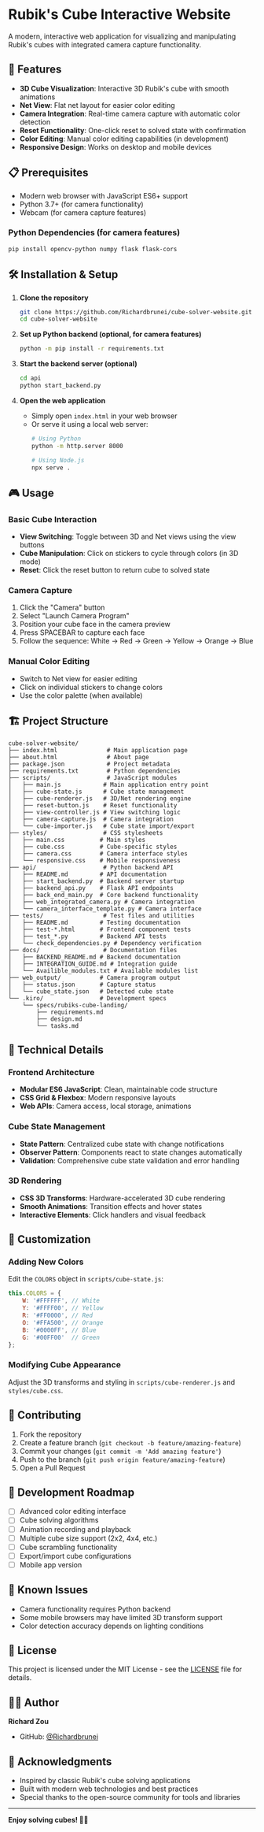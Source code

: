 # Rubik's Cube Interactive Website

A modern, interactive web application for visualizing and manipulating Rubik's cubes with integrated camera capture functionality.

## 🎯 Features

- **3D Cube Visualization**: Interactive 3D Rubik's cube with smooth animations
- **Net View**: Flat net layout for easier color editing
- **Camera Integration**: Real-time camera capture with automatic color detection
- **Reset Functionality**: One-click reset to solved state with confirmation
- **Color Editing**: Manual color editing capabilities (in development)
- **Responsive Design**: Works on desktop and mobile devices

## 📋 Prerequisites

- Modern web browser with JavaScript ES6+ support
- Python 3.7+ (for camera functionality)
- Webcam (for camera capture features)

### Python Dependencies (for camera features)
```bash
pip install opencv-python numpy flask flask-cors
```

## 🛠️ Installation & Setup

1. **Clone the repository**
   ```bash
   git clone https://github.com/Richardbrunei/cube-solver-website.git
   cd cube-solver-website
   ```

2. **Set up Python backend (optional, for camera features)**
   ```bash
   python -m pip install -r requirements.txt
   ```

3. **Start the backend server (optional)**
   ```bash
   cd api
   python start_backend.py
   ```

4. **Open the web application**
   - Simply open `index.html` in your web browser
   - Or serve it using a local web server:
     ```bash
     # Using Python
     python -m http.server 8000
     
     # Using Node.js
     npx serve .
     ```

## 🎮 Usage

### Basic Cube Interaction
- **View Switching**: Toggle between 3D and Net views using the view buttons
- **Cube Manipulation**: Click on stickers to cycle through colors (in 3D mode)
- **Reset**: Click the reset button to return cube to solved state

### Camera Capture
1. Click the "Camera" button
2. Select "Launch Camera Program" 
3. Position your cube face in the camera preview
4. Press SPACEBAR to capture each face
5. Follow the sequence: White → Red → Green → Yellow → Orange → Blue

### Manual Color Editing
- Switch to Net view for easier editing
- Click on individual stickers to change colors
- Use the color palette (when available)

## 🏗️ Project Structure

```
cube-solver-website/
├── index.html              # Main application page
├── about.html              # About page
├── package.json            # Project metadata
├── requirements.txt        # Python dependencies
├── scripts/                # JavaScript modules
│   ├── main.js            # Main application entry point
│   ├── cube-state.js      # Cube state management
│   ├── cube-renderer.js   # 3D/Net rendering engine
│   ├── reset-button.js    # Reset functionality
│   ├── view-controller.js # View switching logic
│   ├── camera-capture.js  # Camera integration
│   └── cube-importer.js   # Cube state import/export
├── styles/                # CSS stylesheets
│   ├── main.css          # Main styles
│   ├── cube.css          # Cube-specific styles
│   ├── camera.css        # Camera interface styles
│   └── responsive.css    # Mobile responsiveness
├── api/                   # Python backend API
│   ├── README.md         # API documentation
│   ├── start_backend.py  # Backend server startup
│   ├── backend_api.py    # Flask API endpoints
│   ├── back_end_main.py  # Core backend functionality
│   ├── web_integrated_camera.py # Camera integration
│   └── camera_interface_template.py # Camera interface
├── tests/                 # Test files and utilities
│   ├── README.md         # Testing documentation
│   ├── test-*.html       # Frontend component tests
│   ├── test_*.py         # Backend API tests
│   └── check_dependencies.py # Dependency verification
├── docs/                  # Documentation files
│   ├── BACKEND_README.md # Backend documentation
│   ├── INTEGRATION_GUIDE.md # Integration guide
│   └── Availible_modules.txt # Available modules list
├── web_output/           # Camera program output
│   ├── status.json       # Capture status
│   └── cube_state.json   # Detected cube state
└── .kiro/                # Development specs
    └── specs/rubiks-cube-landing/
        ├── requirements.md
        ├── design.md
        └── tasks.md
```

## 🔧 Technical Details

### Frontend Architecture
- **Modular ES6 JavaScript**: Clean, maintainable code structure
- **CSS Grid & Flexbox**: Modern responsive layouts
- **Web APIs**: Camera access, local storage, animations

### Cube State Management
- **State Pattern**: Centralized cube state with change notifications
- **Observer Pattern**: Components react to state changes automatically
- **Validation**: Comprehensive cube state validation and error handling

### 3D Rendering
- **CSS 3D Transforms**: Hardware-accelerated 3D cube rendering
- **Smooth Animations**: Transition effects and hover states
- **Interactive Elements**: Click handlers and visual feedback

## 🎨 Customization

### Adding New Colors
Edit the `COLORS` object in `scripts/cube-state.js`:
```javascript
this.COLORS = {
    W: '#FFFFFF', // White
    Y: '#FFFF00', // Yellow
    R: '#FF0000', // Red
    O: '#FFA500', // Orange
    B: '#0000FF', // Blue
    G: '#00FF00'  // Green
};
```

### Modifying Cube Appearance
Adjust the 3D transforms and styling in `scripts/cube-renderer.js` and `styles/cube.css`.

## 🤝 Contributing

1. Fork the repository
2. Create a feature branch (`git checkout -b feature/amazing-feature`)
3. Commit your changes (`git commit -m 'Add amazing feature'`)
4. Push to the branch (`git push origin feature/amazing-feature`)
5. Open a Pull Request

## 📝 Development Roadmap

- [ ] Advanced color editing interface
- [ ] Cube solving algorithms
- [ ] Animation recording and playback
- [ ] Multiple cube size support (2x2, 4x4, etc.)
- [ ] Cube scrambling functionality
- [ ] Export/import cube configurations
- [ ] Mobile app version

## 🐛 Known Issues

- Camera functionality requires Python backend
- Some mobile browsers may have limited 3D transform support
- Color detection accuracy depends on lighting conditions

## 📄 License

This project is licensed under the MIT License - see the [LICENSE](LICENSE) file for details.

## 👨‍💻 Author

**Richard Zou**
- GitHub: [@Richardbrunei](https://github.com/Richardbrunei)

## 🙏 Acknowledgments

- Inspired by classic Rubik's cube solving applications
- Built with modern web technologies and best practices
- Special thanks to the open-source community for tools and libraries

---

**Enjoy solving cubes! 🧩✨**